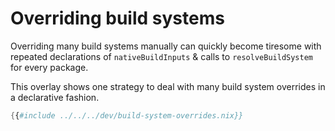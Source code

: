 # Overriding build systems

Overriding many build systems manually can quickly become tiresome with repeated declarations of `nativeBuildInputs` & calls to `resolveBuildSystem` for every package.

This overlay shows one strategy to deal with many build system overrides in a declarative fashion.

```nix
{{#include ../../../dev/build-system-overrides.nix}}
```
